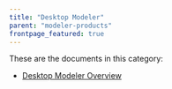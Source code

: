 ```yaml
---
title: "Desktop Modeler"
parent: "modeler-products"
frontpage_featured: true
---
```


These are the documents in this category:

* [Desktop Modeler Overview](desktop-modeler-overview)
